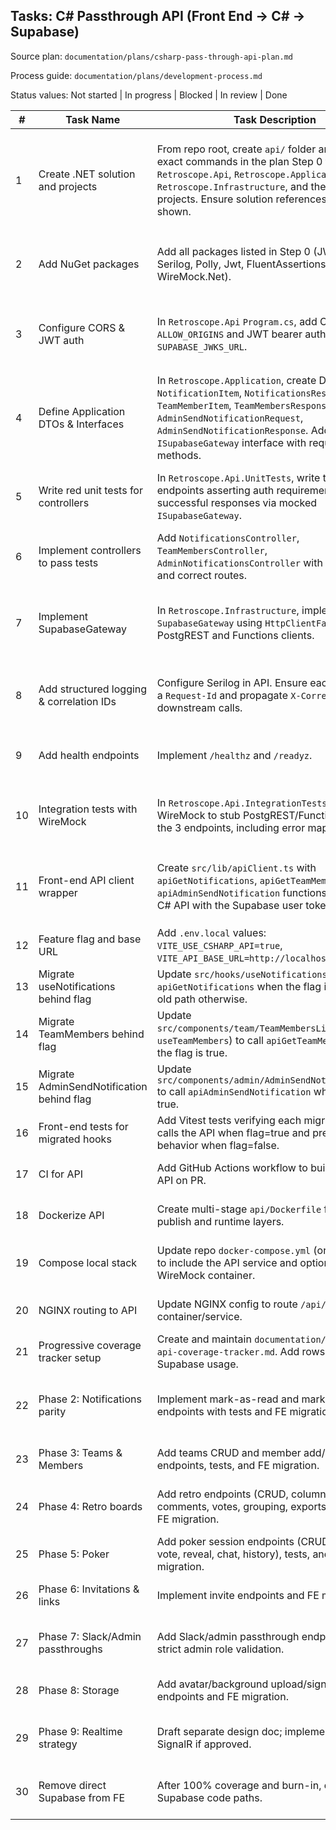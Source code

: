 ## Tasks: C# Passthrough API (Front End → C# → Supabase)

Source plan: `documentation/plans/csharp-pass-through-api-plan.md`

Process guide: `documentation/plans/development-process.md`

Status values: Not started | In progress | Blocked | In review | Done

| # | Task Name | Task Description | Status | Blocked By | Notes |
|---|---|---|---|---|---|
| 1 | Create .NET solution and projects | From repo root, create `api/` folder and run the exact commands in the plan Step 0 to generate `Retroscope.Api`, `Retroscope.Application`, `Retroscope.Infrastructure`, and the two test projects. Ensure solution references are added as shown. | Done | - | You must run the commands exactly. After creation, open the solution and confirm each project builds. If you get a build error, re-check project references and target .NET 8. |
| 2 | Add NuGet packages | Add all packages listed in Step 0 (JWT bearer, Serilog, Polly, Jwt, FluentAssertions, Moq, WireMock.Net). | Done | 1 | Use `dotnet add <project> package <name>`. Verify `dotnet restore` passes and no version conflicts. |
| 3 | Configure CORS & JWT auth | In `Retroscope.Api` `Program.cs`, add CORS for `ALLOW_ORIGINS` and JWT bearer auth pointing to `SUPABASE_JWKS_URL`. | Done | 1,2 | The API must require `Authorization: Bearer <supabase_user_token>`. Do not allow anonymous access to protected controllers. |
| 4 | Define Application DTOs & Interfaces | In `Retroscope.Application`, create DTOs: `NotificationItem`, `NotificationsResponse`, `TeamMemberItem`, `TeamMembersResponse`, `AdminSendNotificationRequest`, `AdminSendNotificationResponse`. Add `ISupabaseGateway` interface with required methods. | Done | 1 | DTO fields must match the contracts in the plan. Keep this project free of infra dependencies. |
| 5 | Write red unit tests for controllers | In `Retroscope.Api.UnitTests`, write tests for 3 endpoints asserting auth requirement and successful responses via mocked `ISupabaseGateway`. | Done | 4 | Tests should fail now because controllers aren't implemented yet. Use Moq and FluentAssertions. |
| 6 | Implement controllers to pass tests | Add `NotificationsController`, `TeamMembersController`, `AdminNotificationsController` with `[Authorize]` and correct routes. | Done | 5 | Extract bearer token, call gateway, map exceptions to 401/403/502. Make all tests from Task 5 pass. |
| 7 | Implement SupabaseGateway | In `Retroscope.Infrastructure`, implement `SupabaseGateway` using `HttpClientFactory` with PostgREST and Functions clients. | In progress | 4 | Forward `Authorization` header exactly as received (unless admin service role). Deserialize JSON to DTOs. Add Polly retry for transient 5xx. |
| 8 | Add structured logging & correlation IDs | Configure Serilog in API. Ensure each request has a `Request-Id` and propagate `X-Correlation-Id` to downstream calls. | Not started | - | If inbound `X-Correlation-Id` missing, generate a GUID. Log start/end, status codes, and durations. |
| 9 | Add health endpoints | Implement `/healthz` and `/readyz`. | Not started | 1 | `/readyz` should validate JWKS can be fetched once or confirm last fetch succeeded. |
| 10 | Integration tests with WireMock | In `Retroscope.Api.IntegrationTests`, spin up WireMock to stub PostgREST/Functions and test the 3 endpoints, including error mapping. | Not started | 6,7 | Verify headers, response shapes, and that PostgREST 500 maps to API 502; missing auth → 401. |
| 11 | Front-end API client wrapper | Create `src/lib/apiClient.ts` with `apiGetNotifications`, `apiGetTeamMembers`, and `apiAdminSendNotification` functions that call the C# API with the Supabase user token. | Not started | - | Follow the exact function shapes in the plan. Implement `getSupabaseAccessToken()` using existing auth/session utilities. |
| 12 | Feature flag and base URL | Add `.env.local` values: `VITE_USE_CSHARP_API=true`, `VITE_API_BASE_URL=http://localhost:5099`. | Not started | - | Ensure Vite picks these up. Restart dev server if required. |
| 13 | Migrate useNotifications behind flag | Update `src/hooks/useNotifications.ts` to call `apiGetNotifications` when the flag is true; keep old path otherwise. | Not started | 6,11,12 | Add unit tests in FE to mock `fetch` and verify. |
| 14 | Migrate TeamMembers behind flag | Update `src/components/team/TeamMembersList.tsx` (or `useTeamMembers`) to call `apiGetTeamMembers` when the flag is true. | Not started | 6,11,12 | Keep existing Supabase logic for flag=false. |
| 15 | Migrate AdminSendNotification behind flag | Update `src/components/admin/AdminSendNotification.tsx` to call `apiAdminSendNotification` when the flag is true. | Not started | 6,7,11,12 | Ensure admin-only UI paths remain protected as today. |
| 16 | Front-end tests for migrated hooks | Add Vitest tests verifying each migrated path calls the API when flag=true and preserves old behavior when flag=false. | Not started | 11,12,13,14,15 | Mock `fetch` responses and assert shapes match plan DTOs. |
| 17 | CI for API | Add GitHub Actions workflow to build and test the API on PR. | Not started | 1,2 | Steps: restore, build Release, test Release. Fail PR on test failure. |
| 18 | Dockerize API | Create multi-stage `api/Dockerfile` for .NET publish and runtime layers. | Not started | 1 | Ensure environment variables map correctly at runtime. |
| 19 | Compose local stack | Update repo `docker-compose.yml` (or add in `api/`) to include the API service and optionally a WireMock container. | Not started | 18 | Expose API at `http://localhost:5099`. Confirm CORS allows the front end origin. |
| 20 | NGINX routing to API | Update NGINX config to route `/api/` to the API container/service. | Not started | 18,19 | Preserve static asset routes. Verify via browser devtools network. |
| 21 | Progressive coverage tracker setup | Create and maintain `documentation/plans/csharp-api-coverage-tracker.md`. Add rows for each Supabase usage. | In progress | - | Update on each PR. Use phases in plan to prioritize. |
| 22 | Phase 2: Notifications parity | Implement mark-as-read and mark-all-read endpoints with tests and FE migration behind flag. | Not started | 6,7,10 | Follow TDD recipe: contract → tests → controller → gateway → integration tests → FE switch. |
| 23 | Phase 3: Teams & Members | Add teams CRUD and member add/remove/role endpoints, tests, and FE migration. | Not started | 22 | Ensure RLS via user token; admin checks where required. |
| 24 | Phase 4: Retro boards | Add retro endpoints (CRUD, columns, items, comments, votes, grouping, exports), tests, and FE migration. | Not started | 23 | Mirror existing shapes from hooks; add function passthroughs for sentiment/audio if used. |
| 25 | Phase 5: Poker | Add poker session endpoints (CRUD, join/leave, vote, reveal, chat, history), tests, and FE migration. | Not started | 24 | Verify chat/history pagination and ordering match current UI. |
| 26 | Phase 6: Invitations & links | Implement invite endpoints and FE migration. | Not started | 25 | Preserve security checks that invites belong to the right team/user. |
| 27 | Phase 7: Slack/Admin passthroughs | Add Slack/admin passthrough endpoints with strict admin role validation. | Not started | 23 | Use service role key only if downstream requires it; otherwise pass user token. |
| 28 | Phase 8: Storage | Add avatar/background upload/signed-URL endpoints and FE migration. | Not started | 23 | Consider proxy vs signed URL approach; document in README. |
| 29 | Phase 9: Realtime strategy | Draft separate design doc; implement gateway or SignalR if approved. | Not started | - | Keep FE on Supabase Realtime until replaced; do not block other phases. |
| 30 | Remove direct Supabase from FE | After 100% coverage and burn-in, delete old Supabase code paths. | Not started | 22-29 | Confirm exit criteria in plan: coverage 100%, ripgrep finds 0 call sites, tests green. |



